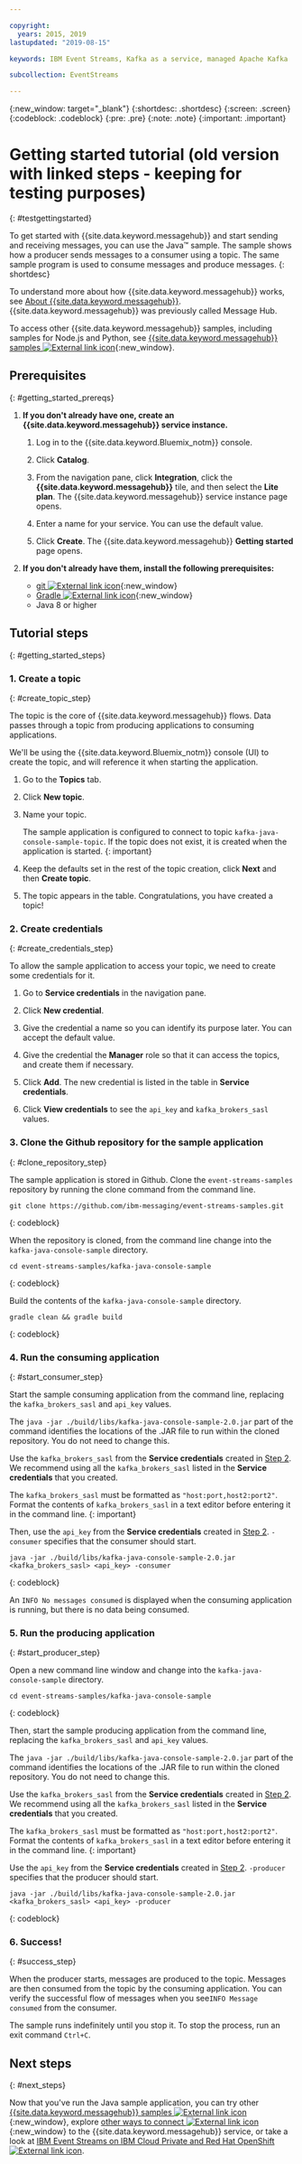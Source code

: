 ```yaml
---

copyright:
  years: 2015, 2019
lastupdated: "2019-08-15"

keywords: IBM Event Streams, Kafka as a service, managed Apache Kafka

subcollection: EventStreams

---
```


{:new_window: target="_blank"}
{:shortdesc: .shortdesc}
{:screen: .screen}
{:codeblock: .codeblock}
{:pre: .pre}
{:note: .note}
{:important: .important}

# Getting started tutorial (old version with linked steps - keeping for testing purposes)
{: #testgettingstarted}

To get started with {{site.data.keyword.messagehub}}
and start sending and receiving messages, you can use the Java™ sample. The sample shows how a producer sends
messages to a consumer using a topic. The same sample program is used to consume messages and
produce messages.
{: shortdesc}

To understand more about how {{site.data.keyword.messagehub}} works, see [About {{site.data.keyword.messagehub}}](/docs/EventStreams?topic=EventStreams-about). {{site.data.keyword.messagehub}} was previously called Message Hub.

To access other {{site.data.keyword.messagehub}} samples, including samples for Node.js and Python, see [{{site.data.keyword.messagehub}} samples ![External link icon](../../icons/launch-glyph.svg "External link icon")](https://github.com/ibm-messaging/event-streams-samples){:new_window}.

<!-- 11/01/18 - Karen - removing diagram as requested by James
![Java sample overview diagram](getting_started_sample.gif "Overview diagram of Java sample showing the flow of messages.")
-->
<!-- 08/08/2019 - Chloe - Re-structuring to get UI components of the flow introduced earlier in the flow. Also moving pre-requsisites to a potentially collapsible section. -->

## Prerequisites
{: #getting_started_prereqs}

1. **If you don't already have one, create an {{site.data.keyword.messagehub}} service instance.**

   1. Log in to the {{site.data.keyword.Bluemix_notm}} console.
  
   2. Click **Catalog**.
  
   3. From the navigation pane, click **Integration**, click the **{{site.data.keyword.messagehub}}** tile, and then select the **Lite plan**. The {{site.data.keyword.messagehub}} service instance page opens.
  
   4. Enter a name for your service. You can use the default value.
  
   5. Click **Create**. The {{site.data.keyword.messagehub}} **Getting started** page opens. 

2. **If you don't already have them, install the following prerequisites:**
	
   * [git ![External link icon](../../icons/launch-glyph.svg "External link icon")](https://git-scm.com/){:new_window}
   * [Gradle ![External link icon](../../icons/launch-glyph.svg "External link icon")](https://gradle.org/){:new_window}
   * Java 8 or higher

## Tutorial steps
{: #getting_started_steps}

### 1. Create a topic
{: #create_topic_step}

The topic is the core of {{site.data.keyword.messagehub}} flows. Data passes through a topic from producing applications to consuming applications. 

We'll be using the {{site.data.keyword.Bluemix_notm}} console (UI) to create the topic, and will reference it when starting the application.

1. Go to the **Topics** tab.
  
2. Click **New topic**.
  
3. Name your topic.
  
   The sample application is configured to connect to topic `kafka-java-console-sample-topic`. If the topic does not exist, it is created when the application is started. 
   {: important}

4. Keep the defaults set in the rest of the topic creation, click **Next** and then **Create topic**.

5. The topic appears in the table. Congratulations, you have created a topic!
  
### 2. **Create credentials**
{: #create_credentials_step}

To allow the sample application to access your topic, we need to create some credentials for it. 

1. Go to **Service credentials** in the navigation pane.
  
2. Click **New credential**.
  
3. Give the credential a name so you can identify its purpose later. You can accept the default value.
  
4. Give the credential the **Manager** role so that it can access the topics, and create them if necessary. 
  
5. Click **Add**. The new credential is listed in the table in **Service credentials**.
  
6. Click **View credentials** to see the `api_key` and `kafka_brokers_sasl` values.

### 3. Clone the Github repository for the sample application
 {: #clone_repository_step}

The sample application is stored in Github. Clone the `event-streams-samples` repository by running the clone command from the command line. 

```
git clone https://github.com/ibm-messaging/event-streams-samples.git
```
{: codeblock}

When the repository is cloned, from the command line change into the `kafka-java-console-sample` directory.

```
cd event-streams-samples/kafka-java-console-sample
```
{: codeblock}

Build the contents of the `kafka-java-console-sample` directory.

```
gradle clean && gradle build
```
{: codeblock}

### 4. Run the consuming application
{: #start_consumer_step}
   
Start the sample consuming application from the command line, replacing the `kafka_brokers_sasl` and `api_key` values. 

The `java -jar ./build/libs/kafka-java-console-sample-2.0.jar` part of the command identifies the locations of the .JAR file to run within the cloned repository. You do not need to change this. 
   
Use the `kafka_brokers_sasl` from the **Service credentials** created in [Step 2](/docs/EventStreams?topic=EventStreams-getting_started#create_credentials_step). We recommend using all the `kafka_brokers_sasl` listed in the **Service credentials** that you created.

The `kafka_brokers_sasl` must be formatted as `"host:port,host2:port2"`. Format the contents of `kafka_brokers_sasl` in a text editor before entering it in the command line.
{: important}

Then, use the `api_key` from the **Service credentials** created in [Step 2](/docs/EventStreams?topic=EventStreams-getting_started#create_credentials_step). `-consumer` specifies that the consumer should start. 

```
java -jar ./build/libs/kafka-java-console-sample-2.0.jar 
<kafka_brokers_sasl> <api_key> -consumer
```
{: codeblock}

An `INFO No messages consumed` is displayed when the consuming application is running, but there is no data being consumed. 

### 5. Run the producing application
{: #start_producer_step}

Open a new command line window and change into the `kafka-java-console-sample` directory.

```
cd event-streams-samples/kafka-java-console-sample
```
{: codeblock}

Then, start the sample producing application from the command line, replacing the `kafka_brokers_sasl` and `api_key` values. 

The `java -jar ./build/libs/kafka-java-console-sample-2.0.jar` part of the command identifies the locations of the .JAR file to run within the cloned repository. You do not need to change this. 

Use the `kafka_brokers_sasl` from the **Service credentials** created in [Step 2](/docs/EventStreams?topic=EventStreams-getting_started#create_credentials_step). We recommend using all the `kafka_brokers_sasl` listed in the **Service credentials** that you created.

The `kafka_brokers_sasl` must be formatted as `"host:port,host2:port2"`. Format the contents of `kafka_brokers_sasl` in a text editor before entering it in the command line.
{: important}

Use the `api_key` from the **Service credentials** created in [Step 2](/docs/EventStreams?topic=EventStreams-getting_started#create_credentials_step). `-producer` specifies that the producer should start. 

```
java -jar ./build/libs/kafka-java-console-sample-2.0.jar
<kafka_brokers_sasl> <api_key> -producer
```
{: codeblock}

### 6. Success!
{: #success_step} 

When the producer starts, messages are produced to the topic. Messages are then consumed from the topic by the consuming application.
You can verify the successful flow of messages when you see`INFO Message consumed` from the consumer. 

The sample runs indefinitely until you stop it. To stop the process, run an exit command `Ctrl+C`.

## Next steps
{: #next_steps}

Now that you've run the Java sample application, you can try other [{{site.data.keyword.messagehub}} samples ![External link icon](../../icons/launch-glyph.svg "External link icon")](https://github.com/ibm-messaging/event-streams-samples){:new_window}, explore [other ways to connect ![External link icon](../../icons/launch-glyph.svg "External link icon")](/docs/EventStreams?topic=EventStreams-kafka_connect){:new_window} to the {{site.data.keyword.messagehub}} service, or take a look at [IBM Event Streams on IBM Cloud Private and Red Hat OpenShift ![External link icon](../../icons/launch-glyph.svg "External link icon")](https://www.ibm.com/cloud/garage/dte/tutorial/ibm-event-streams-tutorial-part-1).
 
<!-- 07/06/18 - Karen: removing until a newer version available
To watch a video that walks
you through getting a Java sample to run against {{site.data.keyword.messagehub}}, see [{{site.data.keyword.messagehub}} - Getting started with IBM's Kafka in the cloud ![External link icon](../../icons/launch-glyph.svg "External link icon")](https://www.youtube.com/watch?v=tt-bLtFzC_4){:new_window}.
-->







